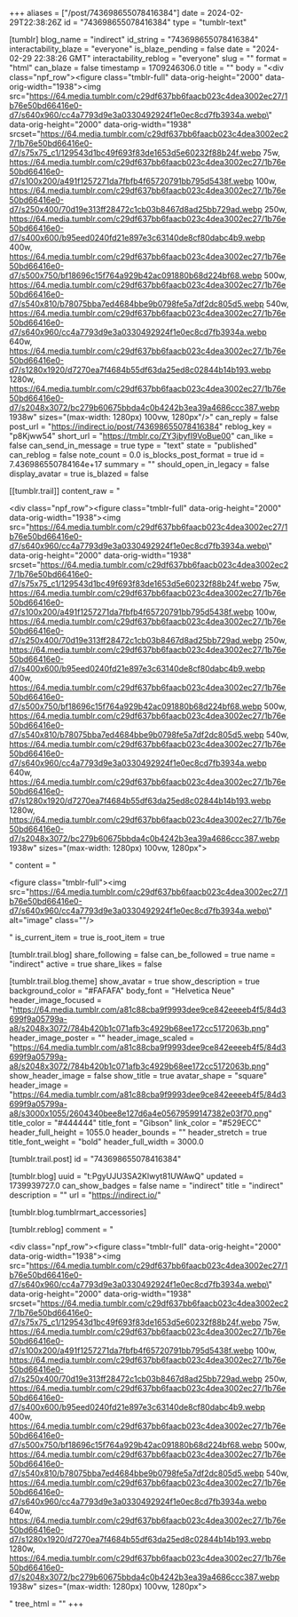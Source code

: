 +++
aliases = ["/post/743698655078416384"]
date = 2024-02-29T22:38:26Z
id = "743698655078416384"
type = "tumblr-text"

[tumblr]
blog_name = "indirect"
id_string = "743698655078416384"
interactability_blaze = "everyone"
is_blaze_pending = false
date = "2024-02-29 22:38:26 GMT"
interactability_reblog = "everyone"
slug = ""
format = "html"
can_blaze = false
timestamp = 1709246306.0
title = ""
body = "<div class=\"npf_row\"><figure class=\"tmblr-full\" data-orig-height=\"2000\" data-orig-width=\"1938\"><img src=\"https://64.media.tumblr.com/c29df637bb6faacb023c4dea3002ec27/1b76e50bd66416e0-d7/s640x960/cc4a7793d9e3a0330492924f1e0ec8cd7fb3934a.webp\" data-orig-height=\"2000\" data-orig-width=\"1938\" srcset=\"https://64.media.tumblr.com/c29df637bb6faacb023c4dea3002ec27/1b76e50bd66416e0-d7/s75x75_c1/129543d1bc49f693f83de1653d5e60232f88b24f.webp 75w, https://64.media.tumblr.com/c29df637bb6faacb023c4dea3002ec27/1b76e50bd66416e0-d7/s100x200/a491f1257271da7fbfb4f65720791bb795d5438f.webp 100w, https://64.media.tumblr.com/c29df637bb6faacb023c4dea3002ec27/1b76e50bd66416e0-d7/s250x400/70d19e313ff28472c1cb03b8467d8ad25bb729ad.webp 250w, https://64.media.tumblr.com/c29df637bb6faacb023c4dea3002ec27/1b76e50bd66416e0-d7/s400x600/b95eed0240fd21e897e3c63140de8cf80dabc4b9.webp 400w, https://64.media.tumblr.com/c29df637bb6faacb023c4dea3002ec27/1b76e50bd66416e0-d7/s500x750/bf18696c15f764a929b42ac091880b68d224bf68.webp 500w, https://64.media.tumblr.com/c29df637bb6faacb023c4dea3002ec27/1b76e50bd66416e0-d7/s540x810/b78075bba7ed4684bbe9b0798fe5a7df2dc805d5.webp 540w, https://64.media.tumblr.com/c29df637bb6faacb023c4dea3002ec27/1b76e50bd66416e0-d7/s640x960/cc4a7793d9e3a0330492924f1e0ec8cd7fb3934a.webp 640w, https://64.media.tumblr.com/c29df637bb6faacb023c4dea3002ec27/1b76e50bd66416e0-d7/s1280x1920/d7270ea7f4684b55df63da25ed8c02844b14b193.webp 1280w, https://64.media.tumblr.com/c29df637bb6faacb023c4dea3002ec27/1b76e50bd66416e0-d7/s2048x3072/bc279b60675bbda4c0b4242b3ea39a4686ccc387.webp 1938w\" sizes=\"(max-width: 1280px) 100vw, 1280px\"/></figure></div>"
can_reply = false
post_url = "https://indirect.io/post/743698655078416384"
reblog_key = "p8Kjww54"
short_url = "https://tmblr.co/ZY3jbyfI9VoBue00"
can_like = false
can_send_in_message = true
type = "text"
state = "published"
can_reblog = false
note_count = 0.0
is_blocks_post_format = true
id = 7.436986550784164e+17
summary = ""
should_open_in_legacy = false
display_avatar = true
is_blazed = false

[[tumblr.trail]]
content_raw = "<p><div class=\"npf_row\"><figure class=\"tmblr-full\" data-orig-height=\"2000\" data-orig-width=\"1938\"><img src=\"https://64.media.tumblr.com/c29df637bb6faacb023c4dea3002ec27/1b76e50bd66416e0-d7/s640x960/cc4a7793d9e3a0330492924f1e0ec8cd7fb3934a.webp\" data-orig-height=\"2000\" data-orig-width=\"1938\" srcset=\"https://64.media.tumblr.com/c29df637bb6faacb023c4dea3002ec27/1b76e50bd66416e0-d7/s75x75_c1/129543d1bc49f693f83de1653d5e60232f88b24f.webp 75w, https://64.media.tumblr.com/c29df637bb6faacb023c4dea3002ec27/1b76e50bd66416e0-d7/s100x200/a491f1257271da7fbfb4f65720791bb795d5438f.webp 100w, https://64.media.tumblr.com/c29df637bb6faacb023c4dea3002ec27/1b76e50bd66416e0-d7/s250x400/70d19e313ff28472c1cb03b8467d8ad25bb729ad.webp 250w, https://64.media.tumblr.com/c29df637bb6faacb023c4dea3002ec27/1b76e50bd66416e0-d7/s400x600/b95eed0240fd21e897e3c63140de8cf80dabc4b9.webp 400w, https://64.media.tumblr.com/c29df637bb6faacb023c4dea3002ec27/1b76e50bd66416e0-d7/s500x750/bf18696c15f764a929b42ac091880b68d224bf68.webp 500w, https://64.media.tumblr.com/c29df637bb6faacb023c4dea3002ec27/1b76e50bd66416e0-d7/s540x810/b78075bba7ed4684bbe9b0798fe5a7df2dc805d5.webp 540w, https://64.media.tumblr.com/c29df637bb6faacb023c4dea3002ec27/1b76e50bd66416e0-d7/s640x960/cc4a7793d9e3a0330492924f1e0ec8cd7fb3934a.webp 640w, https://64.media.tumblr.com/c29df637bb6faacb023c4dea3002ec27/1b76e50bd66416e0-d7/s1280x1920/d7270ea7f4684b55df63da25ed8c02844b14b193.webp 1280w, https://64.media.tumblr.com/c29df637bb6faacb023c4dea3002ec27/1b76e50bd66416e0-d7/s2048x3072/bc279b60675bbda4c0b4242b3ea39a4686ccc387.webp 1938w\" sizes=\"(max-width: 1280px) 100vw, 1280px\"></figure></div></p>"
content = "<p><figure class=\"tmblr-full\"><img src=\"https://64.media.tumblr.com/c29df637bb6faacb023c4dea3002ec27/1b76e50bd66416e0-d7/s640x960/cc4a7793d9e3a0330492924f1e0ec8cd7fb3934a.webp\" alt=\"image\" class=\"\"/></figure></p>"
is_current_item = true
is_root_item = true

[tumblr.trail.blog]
share_following = false
can_be_followed = true
name = "indirect"
active = true
share_likes = false

[tumblr.trail.blog.theme]
show_avatar = true
show_description = true
background_color = "#FAFAFA"
body_font = "Helvetica Neue"
header_image_focused = "https://64.media.tumblr.com/a81c88cba9f9993dee9ce842eeeeb4f5/84d3699f9a05799a-a8/s2048x3072/784b420b1c071afb3c4929b68ee172cc5172063b.png"
header_image_poster = ""
header_image_scaled = "https://64.media.tumblr.com/a81c88cba9f9993dee9ce842eeeeb4f5/84d3699f9a05799a-a8/s2048x3072/784b420b1c071afb3c4929b68ee172cc5172063b.png"
show_header_image = false
show_title = true
avatar_shape = "square"
header_image = "https://64.media.tumblr.com/a81c88cba9f9993dee9ce842eeeeb4f5/84d3699f9a05799a-a8/s3000x1055/2604340bee8e127d6a4e05679599147382e03f70.png"
title_color = "#444444"
title_font = "Gibson"
link_color = "#529ECC"
header_full_height = 1055.0
header_bounds = ""
header_stretch = true
title_font_weight = "bold"
header_full_width = 3000.0

[tumblr.trail.post]
id = "743698655078416384"

[tumblr.blog]
uuid = "t:PgyUJU3SA2Klwyt81UWAwQ"
updated = 1739939727.0
can_show_badges = false
name = "indirect"
title = "indirect"
description = ""
url = "https://indirect.io/"

[tumblr.blog.tumblrmart_accessories]

[tumblr.reblog]
comment = "<p><div class=\"npf_row\"><figure class=\"tmblr-full\" data-orig-height=\"2000\" data-orig-width=\"1938\"><img src=\"https://64.media.tumblr.com/c29df637bb6faacb023c4dea3002ec27/1b76e50bd66416e0-d7/s640x960/cc4a7793d9e3a0330492924f1e0ec8cd7fb3934a.webp\" data-orig-height=\"2000\" data-orig-width=\"1938\" srcset=\"https://64.media.tumblr.com/c29df637bb6faacb023c4dea3002ec27/1b76e50bd66416e0-d7/s75x75_c1/129543d1bc49f693f83de1653d5e60232f88b24f.webp 75w, https://64.media.tumblr.com/c29df637bb6faacb023c4dea3002ec27/1b76e50bd66416e0-d7/s100x200/a491f1257271da7fbfb4f65720791bb795d5438f.webp 100w, https://64.media.tumblr.com/c29df637bb6faacb023c4dea3002ec27/1b76e50bd66416e0-d7/s250x400/70d19e313ff28472c1cb03b8467d8ad25bb729ad.webp 250w, https://64.media.tumblr.com/c29df637bb6faacb023c4dea3002ec27/1b76e50bd66416e0-d7/s400x600/b95eed0240fd21e897e3c63140de8cf80dabc4b9.webp 400w, https://64.media.tumblr.com/c29df637bb6faacb023c4dea3002ec27/1b76e50bd66416e0-d7/s500x750/bf18696c15f764a929b42ac091880b68d224bf68.webp 500w, https://64.media.tumblr.com/c29df637bb6faacb023c4dea3002ec27/1b76e50bd66416e0-d7/s540x810/b78075bba7ed4684bbe9b0798fe5a7df2dc805d5.webp 540w, https://64.media.tumblr.com/c29df637bb6faacb023c4dea3002ec27/1b76e50bd66416e0-d7/s640x960/cc4a7793d9e3a0330492924f1e0ec8cd7fb3934a.webp 640w, https://64.media.tumblr.com/c29df637bb6faacb023c4dea3002ec27/1b76e50bd66416e0-d7/s1280x1920/d7270ea7f4684b55df63da25ed8c02844b14b193.webp 1280w, https://64.media.tumblr.com/c29df637bb6faacb023c4dea3002ec27/1b76e50bd66416e0-d7/s2048x3072/bc279b60675bbda4c0b4242b3ea39a4686ccc387.webp 1938w\" sizes=\"(max-width: 1280px) 100vw, 1280px\"></figure></div></p>"
tree_html = ""
+++
